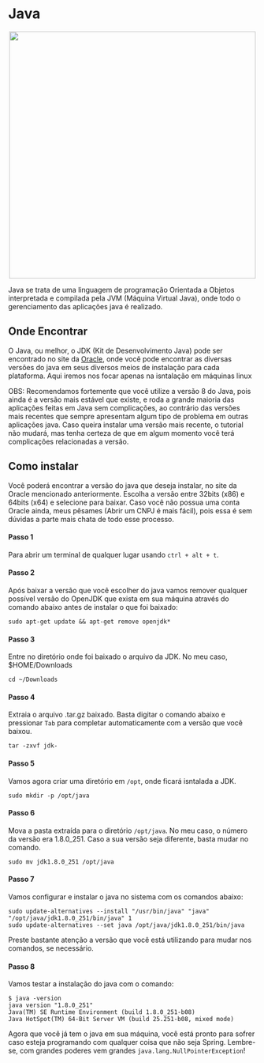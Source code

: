 # Java

<div style="text-align:center"><img src="https://upload.wikimedia.org/wikipedia/pt/thumb/3/30/Java_programming_language_logo.svg/1200px-Java_programming_language_logo.svg.png" height="500" /></div>

Java se trata de uma linguagem de programação Orientada a Objetos interpretada e compilada pela JVM (Máquina Virtual Java), onde todo o gerenciamento das aplicações java é realizado.

## Onde Encontrar

<p>O Java, ou melhor, o JDK (Kit de Desenvolvimento Java) pode ser encontrado no site da <a href="https://www.oracle.com/java/technologies/downloads//">Oracle</a>, onde você pode encontrar as diversas versões do java em seus diversos meios de instalação para cada plataforma. Aqui iremos nos focar apenas na isntalação em máquinas linux</p>

OBS: Recomendamos fortemente que você utilize a versão 8 do Java, pois ainda é a versão mais estável que existe, e roda a grande maioria das aplicações feitas em Java sem complicações, ao contrário das versões mais recentes que sempre apresentam algum tipo de problema em outras aplicações java. Caso queira instalar uma versão mais recente, o tutorial não mudará, mas tenha certeza de que em algum momento você terá complicações relacionadas a versão.

## Como instalar

Você poderá encontrar a versão do java que deseja instalar, no site da Oracle mencionado anteriormente. Escolha a versão entre 32bits (x86) e 64bits (x64) e selecione para baixar. Caso você não possua uma conta Oracle ainda, meus pêsames (Abrir um CNPJ é mais fácil), pois essa é sem dúvidas a parte mais chata de todo esse processo.

#### Passo 1

Para abrir um terminal de qualquer lugar usando `ctrl + alt + t`.

#### Passo 2

Após baixar a versão que você escolher do java vamos remover qualquer possível versão do OpenJDK que exista em sua máquina através do comando abaixo antes de instalar o que foi baixado:

```
sudo apt-get update && apt-get remove openjdk*
```

#### Passo 3

Entre no diretório onde foi baixado o arquivo da JDK. No meu caso, \$HOME/Downloads

```
cd ~/Downloads
```

#### Passo 4

Extraia o arquivo .tar.gz baixado. Basta digitar o comando abaixo e pressionar `Tab` para completar automaticamente com a versão que você baixou.

```
tar -zxvf jdk-
```

#### Passo 5

Vamos agora criar uma diretório em `/opt`, onde ficará isntalada a JDK.

```
sudo mkdir -p /opt/java
```

#### Passo 6

Mova a pasta extraída para o diretório `/opt/java`. No meu caso, o número da versão era 1.8.0_251. Caso a sua versão seja diferente, basta mudar no comando.

```
sudo mv jdk1.8.0_251 /opt/java
```

#### Passo 7

Vamos configurar e instalar o java no sistema com os comandos abaixo:

```
sudo update-alternatives --install "/usr/bin/java" "java" "/opt/java/jdk1.8.0_251/bin/java" 1
sudo update-alternatives --set java /opt/java/jdk1.8.0_251/bin/java
```

Preste bastante atenção a versão que você está utilizando para mudar nos comandos, se necessário.

#### Passo 8

Vamos testar a instalação do java com o comando:

```
$ java -version
java version "1.8.0_251"
Java(TM) SE Runtime Environment (build 1.8.0_251-b08)
Java HotSpot(TM) 64-Bit Server VM (build 25.251-b08, mixed mode)

```

Agora que você já tem o java em sua máquina, você está pronto para sofrer caso esteja programando com qualquer coisa que não seja Spring. Lembre-se, com grandes poderes vem grandes `java.lang.NullPointerException`!
